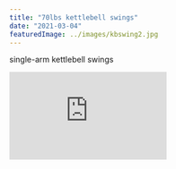 ```yaml
---
title: "70lbs kettlebell swings"
date: "2021-03-04"
featuredImage: ../images/kbswing2.jpg
---
```


single-arm kettlebell swings

<iframe width="280" height="157" src="https://www.youtube.com/embed/SSRdO2HIzNk" frameborder="0" allowfullscreen></iframe>